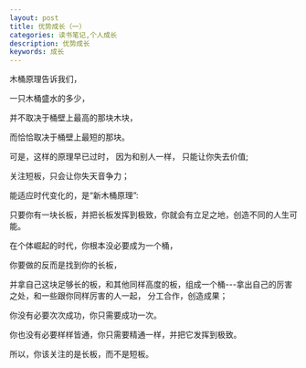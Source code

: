 ```yaml
---
layout: post
title: 优势成长（一）
categories: 读书笔记,个人成长
description: 优势成长
keywords: 成长
---
```


木桶原理告诉我们，

一只木桶盛水的多少，

并不取决于桶壁上最高的那块木块，

而恰恰取决于桶壁上最短的那块。

可是，这样的原理早已过时， 因为和别人一样， 只能让你失去价值;

关注短板，只会让你失天音争力；

能适应时代变化的，是“新木桶原理”:

只要你有一块长板，并把长板发挥到极致，你就会有立足之地，创造不同的人生可能。

在个体崛起的时代，你根本没必要成为一个桶，

你要做的反而是找到你的长板，

并拿自己这块足够长的板，和其他同样高度的板，组成一个桶---拿出自己的厉害之处，和一些跟你同样厉害的人一起， 分工合作，创造成果；

你没有必要次次成功，你只需要成功一次。

你也没有必要样样皆通，你只需要精通一样，并把它发挥到极致。

所以，你该关注的是长板，而不是短板。

